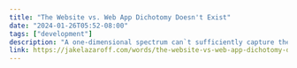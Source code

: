 ```yaml
---
title: "The Website vs. Web App Dichotomy Doesn't Exist"
date: "2024-01-26T05:52-08:00"
tags: ["development"]
description: "A one-dimensional spectrum can`t sufficiently capture the tradeoffs involved in web development."
link: https://jakelazaroff.com/words/the-website-vs-web-app-dichotomy-doesnt-exist/
---
```

